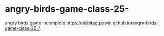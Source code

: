 # angry-birds-game-class-25-
angry birds game incomplete
 https://nishitaggarwal.github.io/angry-birds-game-class-25-/.
